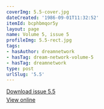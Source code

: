 ```yaml
---
coverImg: 5.5-cover.jpg
dateCreated: '1986-09-01T11:32:52'
itemId: bcphbmqor5y
layout: page
name: Volume 5, issue 5
profileImg: 5.5-rect.jpg
tags:
- hasAuthor: dreamnetwork
- hasTag: dream-network-volume-5
- hasTag: dreamnetwork
type: post
urlSlug: '5.5'
---
```

<p style="margin-block-end: 5px; margin-block-start: 5px;"><a href="../files/pdfs/Volume_5/5.5-Dream-Network-Bulletin_Volume-5-Number-5.pdf" download="">Download issue 5.5</a></p><p style="margin-block-end: 5px; margin-block-start: 5px;"><a href="../files/pdfs/Volume_5/5.5-Dream-Network-Bulletin_Volume-5-Number-5.pdf">View online</a></p>